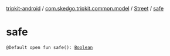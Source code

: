 [tripkit-android](../../index.md) / [com.skedgo.tripkit.common.model](../index.md) / [Street](index.md) / [safe](./safe.md)

# safe

`@Default open fun safe(): `[`Boolean`](https://kotlinlang.org/api/latest/jvm/stdlib/kotlin/-boolean/index.html)
